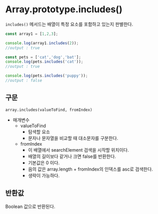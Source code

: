 # Array.prototype.includes()

`includes()` 메서드는 배열이 특정 요소를 포함하고 있는지 판별한다.

```jsx
const array1 = [1,2,3];

console.log(array1.includes(2));
//output : true

const pets = ['cat','dog','bat'];
console.log(pets.includes('cat'));
//output : true

console.log(pets.includes('puppy'));
//output : false
```

## 구문

`array.includes(valueToFind, fromIndex)`

- 매개변수
    - valueToFind
        - 탐색할 요소
        - 문자나 문자열을 비교할 때 대소문자를 구분한다.
    - fromIndex
        - 이 배열에서 searchElement 검색을 시작할 위치이다.
        - 배열의 길이보다 같거나 크면 false를 반환한다.
        - 기본값은 0 이다.
        - 음의 값은 array.length + fromIndex의 인덱스를 asc로 검색한다.
        - 생략이 가능하다.

## 반환값

Boolean 값으로 반환된다.